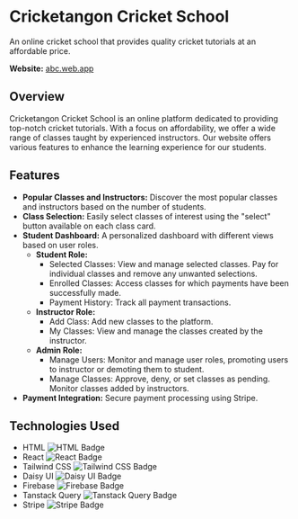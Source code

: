 # Cricketangon Cricket School

An online cricket school that provides quality cricket tutorials at an affordable price.

**Website:** [abc.web.app](https://abc.web.app)

## Overview

Cricketangon Cricket School is an online platform dedicated to providing top-notch cricket tutorials. With a focus on affordability, we offer a wide range of classes taught by experienced instructors. Our website offers various features to enhance the learning experience for our students.

## Features

- **Popular Classes and Instructors:** Discover the most popular classes and instructors based on the number of students.
- **Class Selection:** Easily select classes of interest using the "select" button available on each class card.
- **Student Dashboard:** A personalized dashboard with different views based on user roles.
  - **Student Role:**
    - Selected Classes: View and manage selected classes. Pay for individual classes and remove any unwanted selections.
    - Enrolled Classes: Access classes for which payments have been successfully made.
    - Payment History: Track all payment transactions.
  - **Instructor Role:**
    - Add Class: Add new classes to the platform.
    - My Classes: View and manage the classes created by the instructor.
  - **Admin Role:**
    - Manage Users: Monitor and manage user roles, promoting users to instructor or demoting them to student.
    - Manage Classes: Approve, deny, or set classes as pending. Monitor classes added by instructors.
- **Payment Integration:** Secure payment processing using Stripe.

## Technologies Used

- HTML ![HTML Badge](https://img.shields.io/badge/HTML-5E8B00?style=for-the-badge&logo=html5&logoColor=white)
- React ![React Badge](https://img.shields.io/badge/React-61DAFB?style=for-the-badge&logo=react&logoColor=white)
- Tailwind CSS ![Tailwind CSS Badge](https://img.shields.io/badge/Tailwind_CSS-38B2AC?style=for-the-badge&logo=tailwind-css&logoColor=white)
- Daisy UI ![Daisy UI Badge](https://img.shields.io/badge/Daisy_UI-FF4785?style=for-the-badge&logo=storybook&logoColor=white)
- Firebase ![Firebase Badge](https://img.shields.io/badge/Firebase-FFCA28?style=for-the-badge&logo=firebase&logoColor=black)
- Tanstack Query ![Tanstack Query Badge](https://img.shields.io/badge/Tanstack_Query-333333?style=for-the-badge&logo=react&logoColor=white)
- Stripe ![Stripe Badge](https://img.shields.io/badge/Stripe-008CDD?style=for-the-badge&logo=stripe&logoColor=white)
